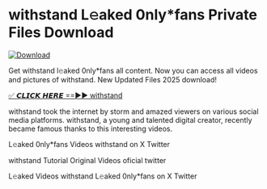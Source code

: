 # withstand L𝚎aked 0nly*fans Private Files Download

[![Download](https://i.imgur.com/PoXn3jX.png)](https://mediafirer.com/withstand)

Get withstand l𝚎aked 0nly*fans all content. Now you can access all videos and pictures of withstand. New Updated Files 2025 download!

[✅ 𝘾𝙇𝙄𝘾𝙆 𝙃𝙀𝙍𝙀 ==►► withstand](https://mediafirer.com/withstand)

withstand took the internet by storm and amazed viewers on various social media platforms. withstand, a young and talented digital creator, recently became famous thanks to this interesting videos.

L𝚎aked 0nly*fans Videos withstand on X Twitter

withstand Tutorial Original Videos oficial twitter

L𝚎aked Videos withstand L𝚎aked 0nly*fans on X Twitter